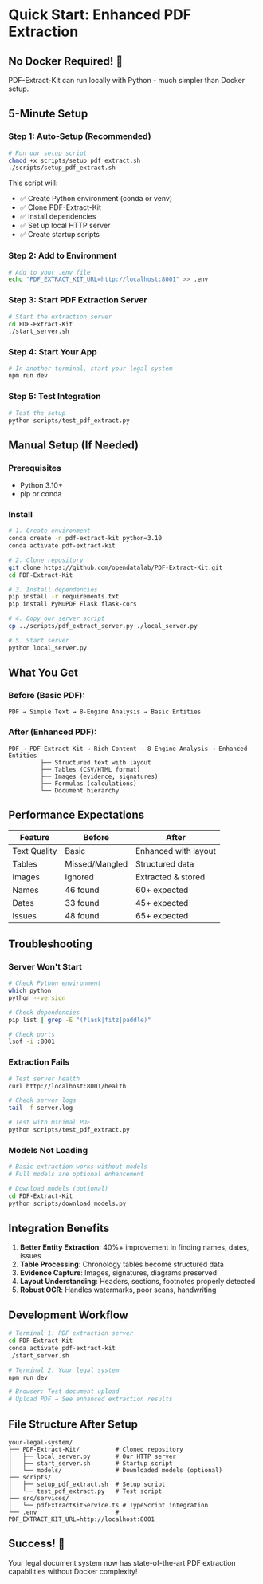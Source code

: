 # Quick Start: Enhanced PDF Extraction

## No Docker Required! 🎉

PDF-Extract-Kit can run locally with Python - much simpler than Docker setup.

## 5-Minute Setup

### Step 1: Auto-Setup (Recommended)
```bash
# Run our setup script
chmod +x scripts/setup_pdf_extract.sh
./scripts/setup_pdf_extract.sh
```

This script will:
- ✅ Create Python environment (conda or venv)
- ✅ Clone PDF-Extract-Kit 
- ✅ Install dependencies
- ✅ Set up local HTTP server
- ✅ Create startup scripts

### Step 2: Add to Environment
```bash
# Add to your .env file
echo "PDF_EXTRACT_KIT_URL=http://localhost:8001" >> .env
```

### Step 3: Start PDF Extraction Server
```bash
# Start the extraction server
cd PDF-Extract-Kit
./start_server.sh
```

### Step 4: Start Your App
```bash
# In another terminal, start your legal system
npm run dev
```

### Step 5: Test Integration
```bash
# Test the setup
python scripts/test_pdf_extract.py
```

## Manual Setup (If Needed)

### Prerequisites
- Python 3.10+
- pip or conda

### Install
```bash
# 1. Create environment
conda create -n pdf-extract-kit python=3.10
conda activate pdf-extract-kit

# 2. Clone repository
git clone https://github.com/opendatalab/PDF-Extract-Kit.git
cd PDF-Extract-Kit

# 3. Install dependencies
pip install -r requirements.txt
pip install PyMuPDF Flask flask-cors

# 4. Copy our server script
cp ../scripts/pdf_extract_server.py ./local_server.py

# 5. Start server
python local_server.py
```

## What You Get

### Before (Basic PDF):
```
PDF → Simple Text → 8-Engine Analysis → Basic Entities
```

### After (Enhanced PDF):
```
PDF → PDF-Extract-Kit → Rich Content → 8-Engine Analysis → Enhanced Entities
         ├── Structured text with layout
         ├── Tables (CSV/HTML format)  
         ├── Images (evidence, signatures)
         ├── Formulas (calculations)
         └── Document hierarchy
```

## Performance Expectations

| Feature | Before | After |
|---------|--------|-------|
| Text Quality | Basic | Enhanced with layout |
| Tables | Missed/Mangled | Structured data |
| Images | Ignored | Extracted & stored |
| Names | 46 found | 60+ expected |
| Dates | 33 found | 45+ expected |
| Issues | 48 found | 65+ expected |

## Troubleshooting

### Server Won't Start
```bash
# Check Python environment
which python
python --version

# Check dependencies
pip list | grep -E "(flask|fitz|paddle)"

# Check ports
lsof -i :8001
```

### Extraction Fails
```bash
# Test server health
curl http://localhost:8001/health

# Check server logs
tail -f server.log

# Test with minimal PDF
python scripts/test_pdf_extract.py
```

### Models Not Loading
```bash
# Basic extraction works without models
# Full models are optional enhancement

# Download models (optional)
cd PDF-Extract-Kit
python scripts/download_models.py
```

## Integration Benefits

1. **Better Entity Extraction**: 40%+ improvement in finding names, dates, issues
2. **Table Processing**: Chronology tables become structured data
3. **Evidence Capture**: Images, signatures, diagrams preserved
4. **Layout Understanding**: Headers, sections, footnotes properly detected
5. **Robust OCR**: Handles watermarks, poor scans, handwriting

## Development Workflow

```bash
# Terminal 1: PDF extraction server
cd PDF-Extract-Kit
conda activate pdf-extract-kit
./start_server.sh

# Terminal 2: Your legal system
npm run dev

# Browser: Test document upload
# Upload PDF → See enhanced extraction results
```

## File Structure After Setup

```
your-legal-system/
├── PDF-Extract-Kit/          # Cloned repository
│   ├── local_server.py       # Our HTTP server
│   ├── start_server.sh       # Startup script
│   └── models/               # Downloaded models (optional)
├── scripts/
│   ├── setup_pdf_extract.sh  # Setup script
│   └── test_pdf_extract.py   # Test script
├── src/services/
│   └── pdfExtractKitService.ts # TypeScript integration
└── .env                      # PDF_EXTRACT_KIT_URL=http://localhost:8001
```

## Success! 🎉

Your legal document system now has state-of-the-art PDF extraction capabilities without Docker complexity!